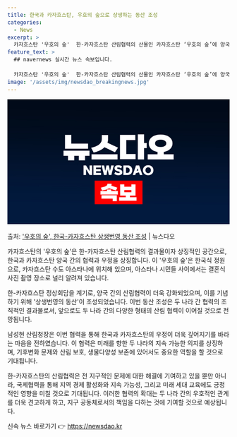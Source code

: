 ```yaml
---
title: 한국과 카자흐스탄, 우호의 숲으로 상생하는 동산 조성
categories:
  - News
excerpt: >
  카자흐스탄 '우호의 숲'  한-카자흐스탄 산림협력의 산물인 카자흐스탄 ‘우호의 숲’에 양국의 상생 번영을 위…
feature_text: >
  ## navernews 실시간 뉴스 속보입니다.

  카자흐스탄 '우호의 숲'  한-카자흐스탄 산림협력의 산물인 카자흐스탄 ‘우호의 숲’에 양국의 상생 번영을 위…
image: '/assets/img/newsdao_breakingnews.jpg'
---
```


![뉴스다오 속보](/assets/img/newsdao_breakingnews.jpg)

<p>출처: <a href="https://newsdao.kr/4240" rel="dofollow">'우호의 숲', 한국-카자흐스탄 상생번영 동산 조성</a> | 뉴스다오</p>

카자흐스탄의 '우호의 숲'은 한-카자흐스탄 산림협력의 결과물이자 상징적인 공간으로, 한국과 카자흐스탄 양국 간의 협력과 우정을 상징합니다. 이 '우호의 숲'은 한국식 정원으로, 카자흐스탄 수도 아스타나에 위치해 있으며, 아스타나 시민들 사이에서는 결혼식 사진 촬영 장소로 널리 알려져 있습니다.

한-카자흐스탄 정상회담을 계기로, 양국 간의 산림협력이 더욱 강화되었으며, 이를 기념하기 위해 '상생번영의 동산'이 조성되었습니다. 이번 동산 조성은 두 나라 간 협력의 조직적인 결과물로서, 앞으로도 두 나라 간의 다양한 형태의 산림 협력이 이어질 것으로 전망됩니다.

남성현 산림청장은 이번 협력을 통해 한국과 카자흐스탄의 우정이 더욱 깊어지기를 바라는 마음을 전하였습니다. 이 협력은 미래를 향한 두 나라의 지속 가능한 의지를 상징하며, 기후변화 문제와 산림 보호, 생물다양성 보존에 있어서도 중요한 역할을 할 것으로 기대됩니다.

한-카자흐스탄의 산림협력은 전 지구적인 문제에 대한 해결에 기여하고 있을 뿐만 아니라, 국제협력을 통해 지역 경제 활성화와 지속 가능성, 그리고 미래 세대 교육에도 긍정적인 영향을 미칠 것으로 기대됩니다. 이러한 협력의 확대는 두 나라 간의 우호적인 관계를 더욱 견고하게 하고, 지구 공동체로서의 책임을 다하는 것에 기여할 것으로 예상됩니다. 

신속 뉴스 바로가기 👉 <a href="https://newsdao.kr" rel="dofollow">https://newsdao.kr</a>


